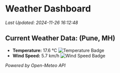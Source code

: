 
# Weather Dashboard

_Last Updated: 2024-11-26 16:12:48_

## Current Weather Data: (Pune, MH)
- **Temperature:** 17.6 °C ![Temperature Badge](https://img.shields.io/badge/Temperature-Low%20Temp-blue)
- **Wind Speed:** 5.7 km/h ![Wind Speed Badge](https://img.shields.io/badge/Wind%20Speed-Low%20Wind-blue)

*Powered by Open-Meteo API*
